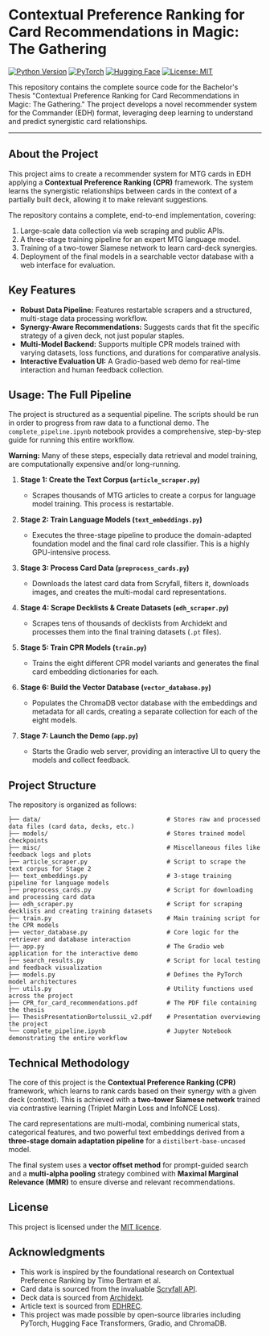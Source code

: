 # Contextual Preference Ranking for Card Recommendations in Magic: The Gathering

[![Python Version](https://img.shields.io/badge/Python-3.10+-blue.svg)](https://www.python.org/)
[![PyTorch](https://img.shields.io/badge/PyTorch-2.0+-ee4c2c.svg)](https://pytorch.org/)
[![Hugging Face](https://img.shields.io/badge/Hugging%20Face-Transformers-yellow)](https://huggingface.co/)
[![License: MIT](https://img.shields.io/badge/License-MIT-yellow.svg)](https://opensource.org/licenses/MIT)

This repository contains the complete source code for the Bachelor's Thesis "Contextual Preference Ranking for Card Recommendations in Magic: The Gathering." The project develops a novel recommender system for the Commander (EDH) format, leveraging deep learning to understand and predict synergistic card relationships.

---

## About the Project

This project aims to create a recommender system for MTG cards in EDH applying a **Contextual Preference Ranking (CPR)** framework. The system learns the synergistic relationships between cards in the context of a partially built deck, allowing it to make relevant suggestions.

The repository contains a complete, end-to-end implementation, covering:
1.  Large-scale data collection via web scraping and public APIs.
2.  A three-stage training pipeline for an expert MTG language model.
3.  Training of a two-tower Siamese network to learn card-deck synergies.
4.  Deployment of the final models in a searchable vector database with a web interface for evaluation.

## Key Features

- **Robust Data Pipeline:** Features restartable scrapers and a structured, multi-stage data processing workflow.
- **Synergy-Aware Recommendations:** Suggests cards that fit the specific strategy of a given deck, not just popular staples.
- **Multi-Model Backend:** Supports multiple CPR models trained with varying datasets, loss functions, and durations for comparative analysis.
- **Interactive Evaluation UI:** A Gradio-based web demo for real-time interaction and human feedback collection.


## Usage: The Full Pipeline

The project is structured as a sequential pipeline. The scripts should be run in order to progress from raw data to a functional demo. The `complete_pipeline.ipynb` notebook provides a comprehensive, step-by-step guide for running this entire workflow.

**Warning:** Many of these steps, especially data retrieval and model training, are computationally expensive and/or long-running.

1.  **Stage 1: Create the Text Corpus (`article_scraper.py`)**
    - Scrapes thousands of MTG articles to create a corpus for language model training. This process is restartable.

2.  **Stage 2: Train Language Models (`text_embeddings.py`)**
    - Executes the three-stage pipeline to produce the domain-adapted foundation model and the final card role classifier. This is a highly GPU-intensive process.

3.  **Stage 3: Process Card Data (`preprocess_cards.py`)**
    - Downloads the latest card data from Scryfall, filters it, downloads images, and creates the multi-modal card representations.

4.  **Stage 4: Scrape Decklists & Create Datasets (`edh_scraper.py`)**
    - Scrapes tens of thousands of decklists from Archidekt and processes them into the final training datasets (`.pt` files).

5.  **Stage 5: Train CPR Models (`train.py`)**
    - Trains the eight different CPR model variants and generates the final card embedding dictionaries for each.

6.  **Stage 6: Build the Vector Database (`vector_database.py`)**
    - Populates the ChromaDB vector database with the embeddings and metadata for all cards, creating a separate collection for each of the eight models.

7.  **Stage 7: Launch the Demo (`app.py`)**
    - Starts the Gradio web server, providing an interactive UI to query the models and collect feedback.

## Project Structure

The repository is organized as follows:
```
├── data/                                   # Stores raw and processed data files (card data, decks, etc.)
├── models/                                 # Stores trained model checkpoints
├── misc/                                   # Miscellaneous files like feedback logs and plots
├── article_scraper.py                      # Script to scrape the text corpus for Stage 2
├── text_embeddings.py                      # 3-stage training pipeline for language models
├── preprocess_cards.py                     # Script for downloading and processing card data
├── edh_scraper.py                          # Script for scraping decklists and creating training datasets
├── train.py                                # Main training script for the CPR models
├── vector_database.py                      # Core logic for the retriever and database interaction
├── app.py                                  # The Gradio web application for the interactive demo
├── search_results.py                       # Script for local testing and feedback visualization
├── models.py                               # Defines the PyTorch model architectures
├── utils.py                                # Utility functions used across the project
├── CPR_for_card_recommendations.pdf        # The PDF file containing the thesis
├── ThesisPresentationBortolussiL_v2.pdf    # Presentation overviewing the project
└── complete_pipeline.ipynb                 # Jupyter Notebook demonstrating the entire workflow

```

## Technical Methodology

The core of this project is the **Contextual Preference Ranking (CPR)** framework, which learns to rank cards based on their synergy with a given deck (context). This is achieved with a **two-tower Siamese network** trained via contrastive learning (Triplet Margin Loss and InfoNCE Loss).

The card representations are multi-modal, combining numerical stats, categorical features, and two powerful text embeddings derived from a **three-stage domain adaptation pipeline** for a `distilbert-base-uncased` model.

The final system uses a **vector offset method** for prompt-guided search and a **multi-alpha pooling** strategy combined with **Maximal Marginal Relevance (MMR)** to ensure diverse and relevant recommendations.

## License

This project is licensed under the [MIT licence](https://mit-license.org/).

## Acknowledgments

- This work is inspired by the foundational research on Contextual Preference Ranking by Timo Bertram et al.
- Card data is sourced from the invaluable [Scryfall API](https://scryfall.com/docs/api).
- Deck data is sourced from [Archidekt](https://archidekt.com/).
- Article text is sourced from [EDHREC](https://edhrec.com/).
- This project was made possible by open-source libraries including PyTorch, Hugging Face Transformers, Gradio, and ChromaDB.